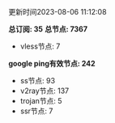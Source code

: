 更新时间2023-08-06 11:12:08

**总订阅: 35**
**总节点: 7367**
- vless节点: 7

**google ping有效节点: 242**
- ss节点: 93
- v2ray节点: 137
- trojan节点: 5
- ssr节点: 7
